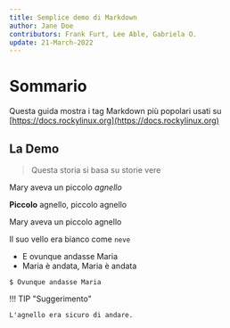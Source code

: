```yaml
---
title: Semplice demo di Markdown
author: Jane Doe
contributors: Frank Furt, Lee Able, Gabriela O.
update: 21-March-2022
---
```


# Sommario

Questa guida mostra i tag Markdown più popolari usati su [https://docs.rockylinux.org](https://docs.rockylinux.org)

## La Demo

> Questa storia si basa su storie vere

Mary aveva un piccolo _agnello_

**Piccolo** agnello, piccolo agnello

Mary aveva un piccolo agnello

Il suo vello era bianco come `neve`

- E ovunque andasse Maria
- Maria è andata, Maria è andata

```
$ Ovunque andasse Maria
```

!!! TIP "Suggerimento"

    L'agnello era sicuro di andare.
